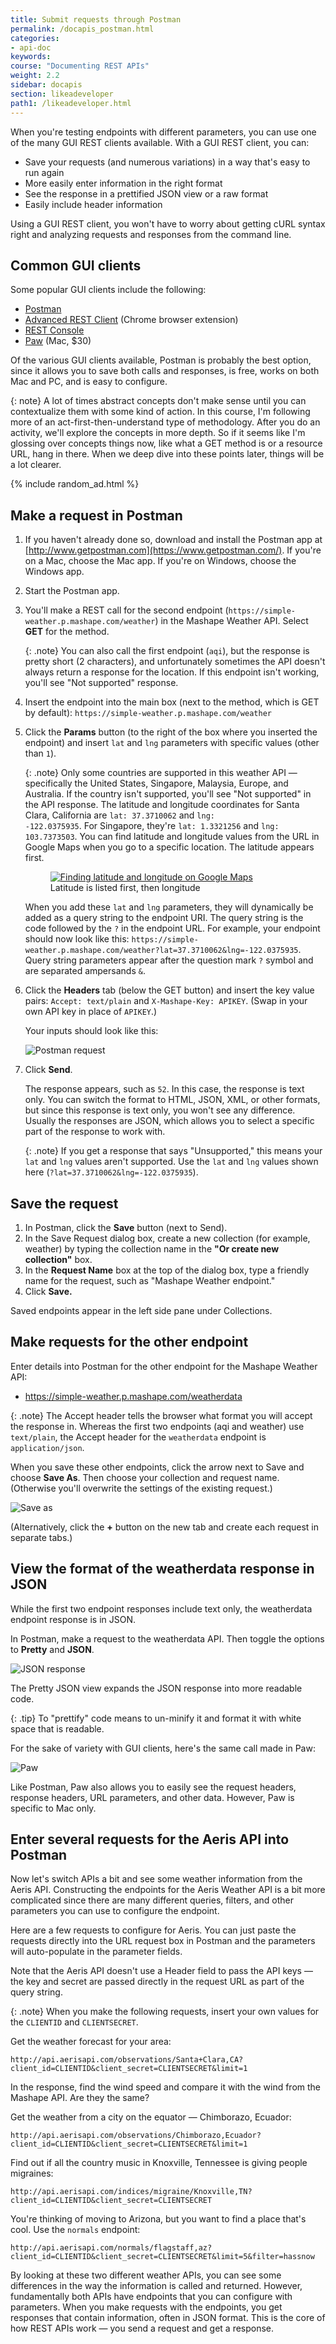 ```yaml
---
title: Submit requests through Postman
permalink: /docapis_postman.html
categories:
- api-doc
keywords:
course: "Documenting REST APIs"
weight: 2.2
sidebar: docapis
section: likeadeveloper
path1: /likeadeveloper.html
---
```


When you're testing endpoints with different parameters, you can use one of the many GUI REST clients available. With a GUI REST client, you can:

*  Save your requests (and numerous variations) in a way that's easy to run again
*  More easily enter information in the right format
*  See the response in a prettified JSON view or a raw format
*  Easily include header information

Using a GUI REST client, you won't have to worry about getting cURL syntax right and analyzing requests and responses from the command line.

## Common GUI clients

Some popular GUI clients include the following:

* [Postman](http://www.getpostman.com/)
* [Advanced REST Client](https://chrome.google.com/webstore/detail/advanced-rest-client/hgmloofddffdnphfgcellkdfbfbjeloo) (Chrome browser extension)
* [REST Console](https://chrome.google.com/webstore/detail/rest-console/cokgbflfommojglbmbpenpphppikmonn)
* [Paw](https://luckymarmot.com/paw) (Mac, $30)

Of the various GUI clients available, Postman is probably the best option, since it allows you to save both calls and responses, is free, works on both Mac and PC, and is easy to configure.

{: note}
A lot of times abstract concepts don't make sense until you can contextualize them with some kind of action. In this course, I'm following more of an act-first-then-understand type of methodology. After you do an activity, we'll explore the concepts in more depth. So if it seems like I'm glossing over concepts things now, like what a GET method is or a resource URL, hang in there. When we deep dive into these points later, things will be a lot clearer.

{% include random_ad.html %}

## Make a request in Postman

1.  If you haven't already done so, download and install the Postman app at [http://www.getpostman.com](https://www.getpostman.com/). If you're on a Mac, choose the Mac app. If you're on Windows, choose the Windows app.
2.  Start the Postman app.
3.  You'll make a REST call for the second endpoint (`https://simple-weather.p.mashape.com/weather`) in the Mashape Weather API. Select **GET** for the method.

    {: .note}
    You can also call the first endpoint (`aqi`), but the response is pretty short (2 characters), and unfortunately sometimes the API doesn't always return a response for the location. If this endpoint isn't working, you'll see "Not supported" response.

4.  Insert the endpoint into the main box (next to the method, which is GET by default): `https://simple-weather.p.mashape.com/weather`
5.  Click the **Params** button (to the right of the box where you inserted the endpoint) and insert `lat` and `lng` parameters with specific values (other than `1`).

    {: .note}
    Only some countries are supported in this weather API &mdash; specifically the United States, Singapore, Malaysia, Europe, and Australia. If the country isn't supported, you'll see "Not supported" in the API response. The latitude and longitude coordinates for Santa Clara, California are <code>lat: 37.3710062</code> and <code>lng: -122.0375935</code>. For Singapore, they're <code>lat: 1.3321256</code> and <code>lng: 103.7373503</code>. You can find latitude and longitude values from the URL in Google Maps when you go to a specific location. The latitude appears first.

    <figure><a class="noCrossRef" href="https://www.google.com/maps/place/Santa+Clara,+CA/@37.3708698,-122.037593,12z/data=!3m1!4b1!4m5!3m4!1s0x808fb7815c08c193:0xe475a47ca3c0bfc0!8m2!3d37.3541079!4d-121.9552356"><img src="images/googlemapslatlong.png" alt="Finding latitude and longitude on Google Maps" /></a><figcaption>Latitude is listed first, then longitude</figcaption></figure>

	  When you add these `lat` and `lng` parameters, they will dynamically be added as a query string to the endpoint URI. The query string is the code followed by the `?` in the endpoint URL. For example, your endpoint should now look like this: `https://simple-weather.p.mashape.com/weather?lat=37.3710062&lng=-122.0375935`. Query string parameters appear after the question mark `?` symbol and are separated ampersands `&`.

6.  Click the **Headers** tab (below the GET button) and insert the key value pairs: `Accept: text/plain` and `X-Mashape-Key: APIKEY`. (Swap in your own API key in place of `APIKEY`.)

    Your inputs should look like this:

	  <img src="images/postmannewinterface.png" alt="Postman request" />

7.  Click **Send**.

	 The response appears, such as `52`. In this case, the response is text only. You can switch the format to HTML, JSON, XML, or other formats, but since this response is text only, you won't see any difference. Usually the responses are JSON, which allows you to select a specific part of the response to work with.

	 {: .note}
   If you get a response that says "Unsupported," this means your `lat` and `lng` values aren't supported. Use the `lat` and `lng` values shown here (`?lat=37.3710062&lng=-122.0375935`).

## Save the request

1.  In Postman, click the **Save** button (next to Send).
2.  In the Save Request dialog box, create a new collection (for example, weather) by typing the collection name in the **"Or create new collection"** box.
3.  In the **Request Name** box at the top of the dialog box, type a friendly name for the request, such as "Mashape Weather endpoint."
4.  Click **Save.**

Saved endpoints appear in the left side pane under Collections.

## Make requests for the other endpoint

Enter details into Postman for the other endpoint for the Mashape Weather API:

* https://simple-weather.p.mashape.com/weatherdata

{: .note}
The Accept header tells the browser what format you will accept the response in. Whereas the first two endpoints (aqi and weather) use <code>text/plain</code>, the Accept header for the <code>weatherdata</code> endpoint is <code>application/json</code>.

When you save these other endpoints, click the arrow next to Save and choose **Save As**. Then choose your collection and request name. (Otherwise you'll overwrite the settings of the existing request.)

<img src="images/postmansaveas.png" alt="Save as" />

(Alternatively, click the **+** button on the new tab and create each request in separate tabs.)

## View the format of the weatherdata response in JSON

While the first two endpoint responses include text only, the weatherdata endpoint response is in JSON.

In Postman, make a request to the weatherdata API. Then toggle the options to **Pretty** and **JSON**.

<img src="images/postmanjsonresponse.png" alt="JSON response" />

The Pretty JSON view expands the JSON response into more readable code.

{: .tip}
To "prettify" code means to un-minify it and format it with white space that is readable.

For the sake of variety with GUI clients, here's the same call made in Paw:

<img src="images/pawexample.png" alt="Paw" />

Like Postman, Paw also allows you to easily see the request headers, response headers, URL parameters, and other data. However, Paw is specific to Mac only.

## Enter several requests for the Aeris API into Postman

Now let's switch APIs a bit and see some weather information from the Aeris API. Constructing the endpoints for the Aeris Weather API is a bit more complicated since there are many different queries, filters, and other parameters you can use to configure the endpoint.

Here are a few requests to configure for Aeris. You can just paste the requests directly into the URL request box in Postman and the parameters will auto-populate in the parameter fields.

Note that the Aeris API doesn't use a Header field to pass the API keys &mdash; the key and secret are passed directly in the request URL as part of the query string.

{: .note}
When you make the following requests, insert your own values for the <code>CLIENTID</code> and <code>CLIENTSECRET</code>.

Get the weather forecast for your area:

```
http://api.aerisapi.com/observations/Santa+Clara,CA?client_id=CLIENTID&client_secret=CLIENTSECRET&limit=1
```

In the response, find the wind speed and compare it with the wind from the Mashape API. Are they the same?

Get the weather from a city on the equator &mdash; Chimborazo, Ecuador:

```
http://api.aerisapi.com/observations/Chimborazo,Ecuador?client_id=CLIENTID&client_secret=CLIENTSECRET&limit=1
```

Find out if all the country music in Knoxville, Tennessee is giving people migraines:

```
http://api.aerisapi.com/indices/migraine/Knoxville,TN?client_id=CLIENTID&client_secret=CLIENTSECRET
```

You're thinking of moving to Arizona, but you want to find a place that's cool. Use the `normals` endpoint:

```
http://api.aerisapi.com/normals/flagstaff,az?client_id=CLIENTID&client_secret=CLIENTSECRET&limit=5&filter=hassnow
```

By looking at these two different weather APIs, you can see some differences in the way the information is called and returned. However, fundamentally both APIs have endpoints that you can configure with parameters. When you make requests with the endpoints, you get responses that contain information, often in JSON format. This is the core of how REST APIs work &mdash; you send a request and get a response.
